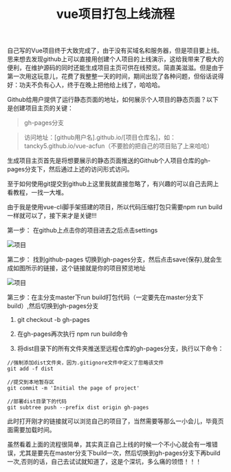 ﻿---
title: vue项目打包上线流程
tags: Vue.js
categories: JavaScript
---


 自己写的Vue项目终于大致完成了，由于没有买域名和服务器，但是项目要上线。思来想去发现github上可以直接用创建个人项目的上线演示，这给我带来了极大的便利，在维护源码的同时还能生成项目主页可供在线预览。简直美滋滋。<!--more-->但是由于第一次用这玩意儿，花费了我整整一天的时间，期间出现了各种问题，但俗话说得好：功夫不负有心人，终于在晚上把他给上线了，哈哈哈。
 
Github给用户提供了运行静态页面的地址，如何展示个人项目的静态页面？以下是创建项目主页的关键：

> gh-pages分支

> 访问地址：[github用户名].github.io/[项目仓库名]，如：tancky5.github.io/vue-acfun（不要脸的把自己的项目贴了上来哈哈）

生成项目主页首先是将想要展示的静态页面推送的Github个人项目仓库的gh-pages分支下，然后通过上述的访问形式访问。

至于如何使用git提交到github上这里我就直接忽略了，有兴趣的可以自己去网上看教程，一找一大堆。

由于我是使用vue-cli脚手架搭建的项目，所以代码压缩打包只需要npm run build一样就可以了，接下来才是关键!!!

第一步： 在github上点击你的项目进去之后点击settings

![项目](http://i4.piimg.com/1949/931e3f36070f9f95.png)

第二步： 找到github-pages 切换到gh-pages分支，然后点击save(保存),就会生成如图所示的链接，这个链接就是你的项目预览地址

![项目](http://i4.piimg.com/1949/74e5832ad5fdc34e.png)

第三步：在主分支master下run build打包代码（一定要先在master分支下build）,然后切换到gh-pages分支 

1. git checkout -b gh-pages


2. 在gh-pages再次执行 npm run build命令

3. 将dist目录下的所有文件夹推送至远程仓库的gh-pages分支，执行以下命令：

```
//强制添加dist文件夹，因为.gitignore文件中定义了忽略该文件
git add -f dist

//提交到本地暂存区
git commit -m 'Initial the page of project'

//部署dist目录下的代码
git subtree push --prefix dist origin gh-pages
```

此时打开刚才的链接就可以浏览自己的项目了，当然需要等那么一小会儿，毕竟页面需要加载时间。


虽然看着上面的流程很简单，其实真正自己上线的时候一个不小心就会有一堆错误，尤其是要先在master分支下build一次，然后切换到gh-pages分支下再build一次,否则的话，自己去试试就知道了，这是个深坑，多么痛的领悟！！！
